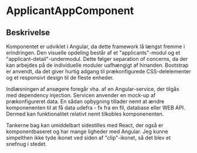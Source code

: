 # ApplicantAppComponent
## Beskrivelse
Komponentet er udviklet i Angular, da dette framework lå længst fremme i erindringen.
Den visuelle opdeling består af et "applicants"-modul og et "applicant-detail"-undermodul. Dette følger separation of concerns, da der kan arbejdes på de individuelle moduler uafhængigt af hinanden.
Bootstrap er anvendt, da det giver hurtig adgang til prækonfigurede CSS-delelementer og et responsivt design til de fleste enheder.

Indlæsningen af ansøgere foregår vha. af en Angular-service, der tilgås med dependency injection. Servicen anvender en mock-up af prækonfigureret data. En sådan opbygning tillader nemt at ændre komponenenten til at få data udefra - fx fra en fil, database eller WEB API.
Dermed kan funktionalitet relativt nemt tilkobles komponenenten.

Tankerne bag kan umiddelbart sidestilles med React, der også er komponentbaseret og har mange ligheder med Angular.
Jeg kunne simpelthen ikke tyde ikonet ved siden af "clip"-ikonet, så det blev et snefnug i stedet.